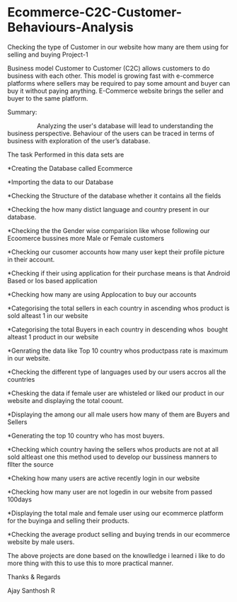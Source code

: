 # Ecommerce-C2C-Customer-Behaviours-Analysis
Checking the type of Customer in our website how many are them using for selling and buying 
Project-1

Business model Customer to Customer (C2C) allows customers to do business with each other. This model is growing fast with e-commerce platforms where sellers may be required to pay some amount and buyer can buy it without paying anything. E-Commerce website brings the seller and buyer to the same platform. 




Summary:

                 Analyzing the user's database will lead to understanding the business perspective. Behaviour of the users can be traced in terms of business with exploration of the user’s database. 




The task Performed in this data sets are 

*Creating the Database called Ecommerce

*Importing the data to our Database

*Checking the Structure of the database whether it contains all the fields 

*Checking the how many distict language and country present in our database.

*Checking the the Gender wise comparision like whose following our Ecoomerce bussines more Male or Female customers

*Checking our cusomer accounts how many user kept their profile picture in their account.

*Checking if their using application for their purchase means is that Android Based or Ios based application

*Checking how many are using Applocation to buy our accounts

*Categorising the total sellers in each country in ascending whos product is sold alteast 1 in our website

*Categorising the total Buyers in each country in descending whos  bought alteast 1 product in our website

*Genrating the data like Top 10 country whos productpass rate is maximum in our website.

*Checking the different type of languages used by our users accros all the countries

*Chesking the data if female user are whisteled or liked our product in our website and displaying the total coount.

*Displaying the among our all male users how many of them are Buyers and Sellers

*Generating the top 10 country who has most buyers.

*Checking which country having the sellers whos products are not at all sold altleast one this method used to develop our bussiness manners to fllter the source

*Cheking how many users are active recently login in our website

*Checking how many user are not logedin in our website from passed 100days

*Displaying the total male and female user using our ecommerce platform for the buyinga and selling their products.

*Checking the average product selling and buying trends in our ecommerce website by male users.




The above projects are done based on the knowlledge i learned i like to do more thing with this to use this to more practical manner.

Thanks & Regards

Ajay Santhosh R








